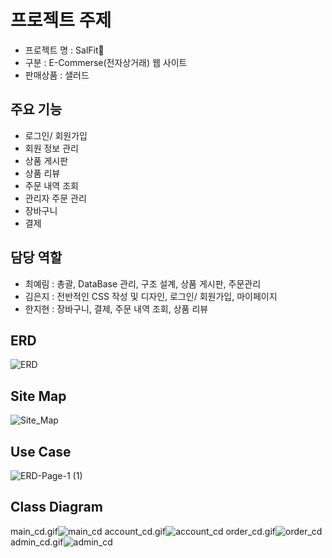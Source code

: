 # 프로젝트 주제 

- 프로젝트 명	: SalFit💃
- 구분		: E-Commerse(전자상거래) 웹 사이트 
- 판매상품		: 샐러드  

## 주요 기능 

- 로그인/ 회원가입
- 회원 정보 관리 
- 상품 게시판
- 상품 리뷰 
- 주문 내역 조회
- 관리자 주문 관리
- 장바구니
- 결제

## 담당 역할

- 최예림 : 총괄, DataBase 관리, 구조 설계, 상품 게시판, 주문관리 
- 김은지 : 전반적인 CSS 작성 및 디자인, 로그인/ 회원가입, 마이페이지 
- 한지현 : 장바구니, 결제, 주문 내역 조회, 상품 리뷰 

## ERD
![ERD](https://user-images.githubusercontent.com/62541678/125650839-48c49fa4-333f-4652-936b-2410e307e79f.png)


## Site Map
![Site_Map](https://user-images.githubusercontent.com/62541678/125650645-60394786-9976-40c8-81ee-cac8e456d8fa.png)

## Use Case
![ERD-Page-1 (1)](https://user-images.githubusercontent.com/62541678/125651237-03f4b3ef-7683-4e77-b4fb-536be1e35488.png)

## Class Diagram
main_cd.gif![main_cd](https://user-images.githubusercontent.com/62541678/125652910-c8c0429e-4f50-4dd0-a121-2a8a5436c1fc.gif)
account_cd.gif![account_cd](https://user-images.githubusercontent.com/62541678/125652918-ceb145b7-de6e-4770-bf35-8ad1c615f486.gif)
order_cd.gif![order_cd](https://user-images.githubusercontent.com/62541678/125652930-547e671d-5502-4fab-9a2e-58c1e99582c8.gif)
admin_cd.gif![admin_cd](https://user-images.githubusercontent.com/62541678/125652944-52d642da-736f-438f-b58a-f6f32431a8d2.gif)

